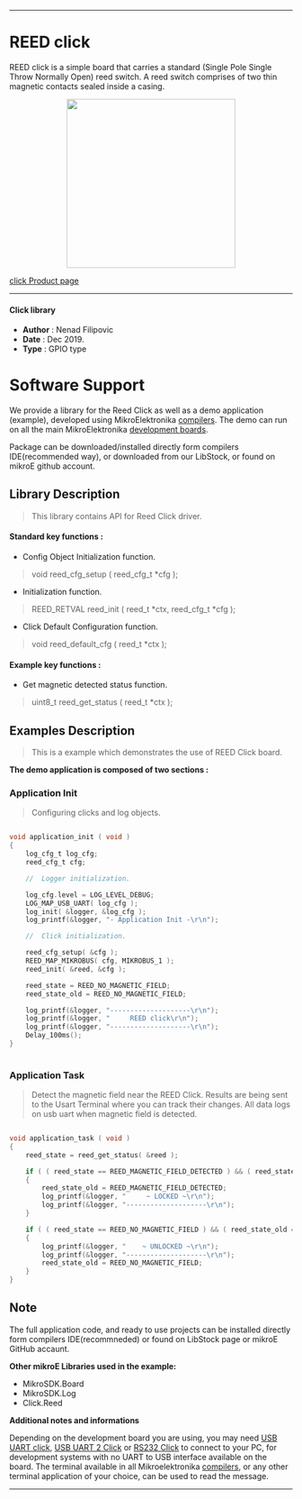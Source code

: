 
---
# REED click

REED click is a simple board that carries a standard (Single Pole Single Throw Normally Open) reed switch. A reed switch comprises of two thin magnetic contacts sealed inside a casing.

<p align="center">
  <img src="https://download.mikroe.com/images/click_for_ide/reed_click.png" height=300px>
</p>

[click Product page](<https://www.mikroe.com/reed-click>)

---


#### Click library 

- **Author**        : Nenad Filipovic
- **Date**          : Dec 2019.
- **Type**          : GPIO type


# Software Support

We provide a library for the Reed Click 
as well as a demo application (example), developed using MikroElektronika 
[compilers](https://shop.mikroe.com/compilers). 
The demo can run on all the main MikroElektronika [development boards](https://shop.mikroe.com/development-boards).

Package can be downloaded/installed directly form compilers IDE(recommended way), or downloaded from our LibStock, or found on mikroE github account. 

## Library Description

> This library contains API for Reed Click driver.

#### Standard key functions :

- Config Object Initialization function.
> void reed_cfg_setup ( reed_cfg_t *cfg ); 
 
- Initialization function.
> REED_RETVAL reed_init ( reed_t *ctx, reed_cfg_t *cfg );

- Click Default Configuration function.
> void reed_default_cfg ( reed_t *ctx );


#### Example key functions :

- Get magnetic detected status function.
> uint8_t reed_get_status ( reed_t *ctx );

## Examples Description

> 
> This is a example which demonstrates the use of REED Click board.
> 

**The demo application is composed of two sections :**

### Application Init 

>
> Configuring clicks and log objects.
> 

```c

void application_init ( void )
{
    log_cfg_t log_cfg;
    reed_cfg_t cfg;

    //  Logger initialization.

    log_cfg.level = LOG_LEVEL_DEBUG;
    LOG_MAP_USB_UART( log_cfg );
    log_init( &logger, &log_cfg );
    log_printf(&logger, "- Application Init -\r\n");

    //  Click initialization.

    reed_cfg_setup( &cfg );
    REED_MAP_MIKROBUS( cfg, MIKROBUS_1 );
    reed_init( &reed, &cfg );

    reed_state = REED_NO_MAGNETIC_FIELD;
    reed_state_old = REED_NO_MAGNETIC_FIELD;

    log_printf(&logger, "--------------------\r\n");
    log_printf(&logger, "     REED click\r\n");
    log_printf(&logger, "--------------------\r\n");
    Delay_100ms();
}
  
```

### Application Task

>
> Detect the magnetic field near the REED Click.
> Results are being sent to the Usart Terminal where you can track their changes.
> All data logs on usb uart when magnetic field is detected.
> 

```c

void application_task ( void )
{
    reed_state = reed_get_status( &reed );

    if ( ( reed_state == REED_MAGNETIC_FIELD_DETECTED ) && ( reed_state_old == REED_NO_MAGNETIC_FIELD ) )
    {
        reed_state_old = REED_MAGNETIC_FIELD_DETECTED;
        log_printf(&logger, "     ~ LOCKED ~\r\n");
        log_printf(&logger, "--------------------\r\n");
    }

    if ( ( reed_state == REED_NO_MAGNETIC_FIELD ) && ( reed_state_old == REED_MAGNETIC_FIELD_DETECTED ) )
    {
        log_printf(&logger, "    ~ UNLOCKED ~\r\n");
        log_printf(&logger, "--------------------\r\n");
        reed_state_old = REED_NO_MAGNETIC_FIELD;
    }
} 

```

## Note 

The full application code, and ready to use projects can be  installed directly form compilers IDE(recommneded) or found on LibStock page or mikroE GitHub accaunt.

**Other mikroE Libraries used in the example:** 

- MikroSDK.Board
- MikroSDK.Log
- Click.Reed

**Additional notes and informations**

Depending on the development board you are using, you may need 
[USB UART click](https://shop.mikroe.com/usb-uart-click), 
[USB UART 2 Click](https://shop.mikroe.com/usb-uart-2-click) or 
[RS232 Click](https://shop.mikroe.com/rs232-click) to connect to your PC, for 
development systems with no UART to USB interface available on the board. The 
terminal available in all Mikroelektronika 
[compilers](https://shop.mikroe.com/compilers), or any other terminal application 
of your choice, can be used to read the message.



---
